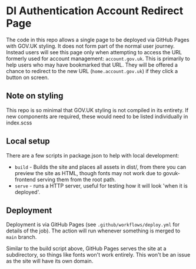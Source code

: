 # DI Authentication Account Redirect Page

The code in this repo allows a single page to be deployed via GitHub Pages with GOV.UK styling. It does not form part of the normal user journey. Instead users will see this page only when attempting to access the URL formerly used for account management: `account.gov.uk`. This is primarily to help users who may have bookmarked that URL. They will be offered a chance to redirect to the new URL (`home.account.gov.uk`) if they click a button on screen.

## Note on styling
This repo is so minimal that GOV.UK styling is not compiled in its entirety. If new components are required, these would need to be listed individually in index.scss

## Local setup
There are a few scripts in package.json to help with local development:

- `build` - Builds the site and places all assets in dist/, from there you can preview the site as HTML, though fonts may not work due to govuk-frontend serving them from the root path.
- `serve` - runs a HTTP server, useful for testing how it will look 'when it is deployed'.

## Deployment
Deployment is via GitHub Pages (see `.github/workflows/deploy.yml` for details of the job). The action will run whenever something is merged to `main` branch.

Similar to the build script above, GitHub Pages serves the site at a subdirectory, so things like fonts won't work entirely. This won't be an issue as the site will have its own domain.